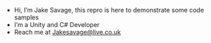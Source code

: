 - Hi, I’m Jake Savage, this repro is here to demonstrate some code samples
- I’m a Unity and C# Developer
- Reach me at Jakesavage@live.co.uk

<!---
SnowblindFox/SnowblindFox is a ✨ special ✨ repository because its `README.md` (this file) appears on your GitHub profile.
You can click the Preview link to take a look at your changes.
--->
